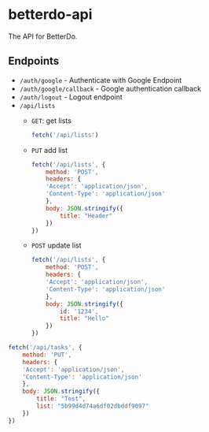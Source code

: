 # betterdo-api

The API for BetterDo.

## Endpoints

- `/auth/google` - Authenticate with Google Endpoint
- `/auth/google/callback` - Google authentication callback 
- `/auth/logout` - Logout endpoint
- `/api/lists`
    - `GET`: get lists
        ```javascript
        fetch('/api/lists')
        ```
    - `PUT` add list
        ```javascript
        fetch('/api/lists', {
            method: 'POST',
            headers: {
            'Accept': 'application/json',
            'Content-Type': 'application/json'
            },
            body: JSON.stringify({
                title: "Header"
            })
        })
      ```
    - `POST` update list

        ```javascript
        fetch('/api/lists', {
            method: 'POST',
            headers: {
            'Accept': 'application/json',
            'Content-Type': 'application/json'
            },
            body: JSON.stringify({
                id: '1234',
                title: "Hello"
            })
        })
        ```


```javascript
fetch('/api/tasks', {
    method: 'PUT',
    headers: {
    'Accept': 'application/json',
    'Content-Type': 'application/json'
    },
    body: JSON.stringify({
        title: "Test",
        list: "5b99d4d74a6df02dbddf9097"
    })
})
```